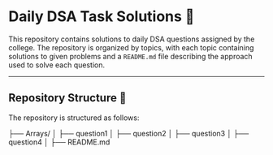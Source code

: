 # Daily DSA Task Solutions 🚀

This repository contains solutions to daily DSA questions assigned by the college. The repository is organized by topics, with each topic containing solutions to given  problems  and a `README.md` file describing the approach used to solve each question.

---

## Repository Structure 📁

The repository is structured as follows:

├── Arrays/ │ ├── question1 │ ├── question2 │ ├── question3 │ ├── question4 │ ├── README.md
 
